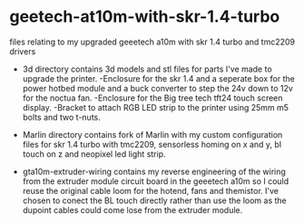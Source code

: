 # geetech-at10m-with-skr-1.4-turbo
files relating to my upgraded geeetech a10m with skr 1.4 turbo and tmc2209 drivers

- 3d directory contains 3d models and stl files for parts I've made to upgrade the printer. 
	-Enclosure for the skr 1.4 and a seperate box for the power hotbed module and a buck converter to step the 24v down to 12v for the noctua fan.
	-Enclosure for the Big tree tech tft24 touch screen display.
	-Bracket to attach RGB LED strip to the printer using 25mm m5 bolts and two t-nuts.

- Marlin directory contains fork of Marlin with my custom configuration files for skr 1.4 turbo with tmc2209, sensorless homing on x and y, bl touch on z and neopixel led light strip.

- gta10m-extruder-wiring contains my reverse engineering of the wiring from the extruder module circuit board in the geeetech a10m so I could reuse the original cable loom for the hotend, fans and themistor. I've chosen to conect the BL touch directly rather than use the loom as the dupoint cables could come lose from the extruder module.
